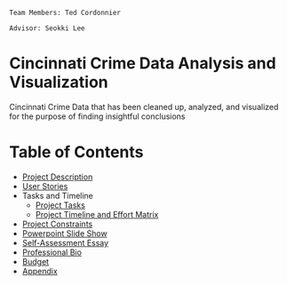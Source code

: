`Team Members: Ted Cordonnier`

`Advisor: Seokki Lee`

# Cincinnati Crime Data Analysis and Visualization
Cincinnati Crime Data that has been cleaned up, analyzed, and visualized for the purpose of finding insightful conclusions

# Table of Contents
* [Project Description](ProjectDescription.md)
* [User Stories](User_Stories_and_Design_Diagrams.pdf)
* Tasks and Timeline
  * [Project Tasks](Task_Lists.md)
  * [Project Timeline and Effort Matrix](Milestones_Timeline_Effort_Matrix.xlsx)
* [Project Constraints](Project_Constraints.docx)
* [Powerpoint Slide Show](Fall_Presentation.pptx)
* [Self-Assessment Essay](Individual_Capstone_Assesment.docx)
* [Professional Bio](Individual_Capstone_Assesment.docx)
* [Budget]()
* [Appendix]()


